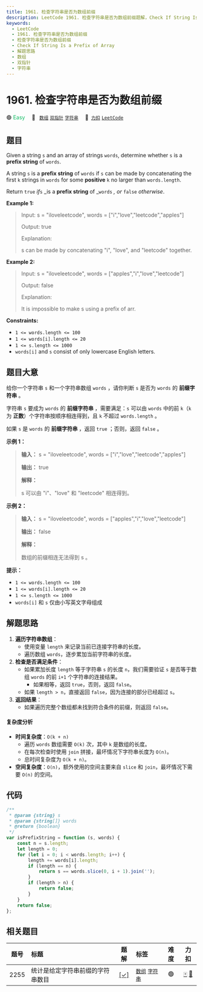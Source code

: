 ```yaml
---
title: 1961. 检查字符串是否为数组前缀
description: LeetCode 1961. 检查字符串是否为数组前缀题解，Check If String Is a Prefix of Array，包含解题思路、复杂度分析以及完整的 JavaScript 代码实现。
keywords:
  - LeetCode
  - 1961. 检查字符串是否为数组前缀
  - 检查字符串是否为数组前缀
  - Check If String Is a Prefix of Array
  - 解题思路
  - 数组
  - 双指针
  - 字符串
---
```


# 1961. 检查字符串是否为数组前缀

🟢 <font color=#15bd66>Easy</font>&emsp; 🔖&ensp; [`数组`](/tag/array.md) [`双指针`](/tag/two-pointers.md) [`字符串`](/tag/string.md)&emsp; 🔗&ensp;[`力扣`](https://leetcode.cn/problems/check-if-string-is-a-prefix-of-array) [`LeetCode`](https://leetcode.com/problems/check-if-string-is-a-prefix-of-array)

## 题目

Given a string `s` and an array of strings `words`, determine whether `s` is a
**prefix string** of `words`.

A string `s` is a **prefix string** of `words` if `s` can be made by
concatenating the first `k` strings in `words` for some **positive** `k` no
larger than `words.length`.

Return `true` _if_`s` _is a **prefix string** of _`words` _, or_ `false`
_otherwise_.

**Example 1:**

> Input: s = "iloveleetcode", words = ["i","love","leetcode","apples"]
>
> Output: true
>
> Explanation:
>
> s can be made by concatenating "i", "love", and "leetcode" together.

**Example 2:**

> Input: s = "iloveleetcode", words = ["apples","i","love","leetcode"]
>
> Output: false
>
> Explanation:
>
> It is impossible to make s using a prefix of arr.

**Constraints:**

- `1 <= words.length <= 100`
- `1 <= words[i].length <= 20`
- `1 <= s.length <= 1000`
- `words[i]` and `s` consist of only lowercase English letters.

## 题目大意

给你一个字符串 `s` 和一个字符串数组 `words` ，请你判断 `s` 是否为 `words` 的 **前缀字符串** 。

字符串 `s` 要成为 `words` 的 **前缀字符串** ，需要满足：`s` 可以由 `words` 中的前 `k`（`k` 为 **正数**）个字符串按顺序相连得到，且 `k` 不超过 `words.length` 。

如果 `s` 是 `words` 的 **前缀字符串** ，返回 `true` ；否则，返回 `false` 。

**示例 1：**

> **输入：** s = "iloveleetcode", words = ["i","love","leetcode","apples"]
>
> **输出：** true
>
> **解释：**
>
> s 可以由 "i"、"love" 和 "leetcode" 相连得到。

**示例 2：**

> **输入：** s = "iloveleetcode", words = ["apples","i","love","leetcode"]
>
> **输出：** false
>
> **解释：**
>
> 数组的前缀相连无法得到 s 。

**提示：**

- `1 <= words.length <= 100`
- `1 <= words[i].length <= 20`
- `1 <= s.length <= 1000`
- `words[i]` 和 `s` 仅由小写英文字母组成

## 解题思路

1. **遍历字符串数组**：
   - 使用变量 `length` 来记录当前已连接字符串的长度。
   - 遍历数组 `words`，逐步累加当前字符串的长度。
2. **检查是否满足条件**：
   - 如果累加长度 `length` 等于字符串 `s` 的长度 `n`，我们需要验证 `s` 是否等于数组 `words` 的前 `i+1` 个字符串的连接结果。
     - 如果相等，返回 `true`，否则，返回 `false`。
   - 如果 `length > n`，直接返回 `false`，因为连接的部分已经超过 `s`。
3. **返回结果**：
   - 如果遍历完整个数组都未找到符合条件的前缀，则返回 `false`。

#### 复杂度分析

- **时间复杂度**：`O(k + n)`
  - 遍历 `words` 数组需要 `O(k)` 次，其中 `k` 是数组的长度。
  - 在每次检查时使用 `join` 拼接，最坏情况下字符串长度为 `O(n)`。
  - 总时间复杂度为 `O(k + n)`。
- **空间复杂度**：`O(n)`，额外使用的空间主要来自 `slice` 和 `join`，最坏情况下需要 `O(n)` 的空间。

## 代码

```javascript
/**
 * @param {string} s
 * @param {string[]} words
 * @return {boolean}
 */
var isPrefixString = function (s, words) {
	const n = s.length;
	let length = 0;
	for (let i = 0; i < words.length; i++) {
		length += words[i].length;
		if (length == n) {
			return s == words.slice(0, i + 1).join('');
		}
		if (length > n) {
			return false;
		}
	}
	return false;
};
```

## 相关题目

<!-- prettier-ignore -->
| 题号 | 标题 | 题解 | 标签 | 难度 | 力扣 |
| :------: | :------ | :------: | :------ | :------: | :------: |
| 2255 | 统计是给定字符串前缀的字符串数目 | [[✓]](/problem/2255.md) |  [`数组`](/tag/array.md) [`字符串`](/tag/string.md) | 🟢 | [🀄️](https://leetcode.cn/problems/count-prefixes-of-a-given-string) [🔗](https://leetcode.com/problems/count-prefixes-of-a-given-string) |